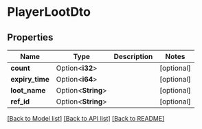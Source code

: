 # PlayerLootDto

## Properties

Name | Type | Description | Notes
------------ | ------------- | ------------- | -------------
**count** | Option<**i32**> |  | [optional]
**expiry_time** | Option<**i64**> |  | [optional]
**loot_name** | Option<**String**> |  | [optional]
**ref_id** | Option<**String**> |  | [optional]

[[Back to Model list]](../README.md#documentation-for-models) [[Back to API list]](../README.md#documentation-for-api-endpoints) [[Back to README]](../README.md)


